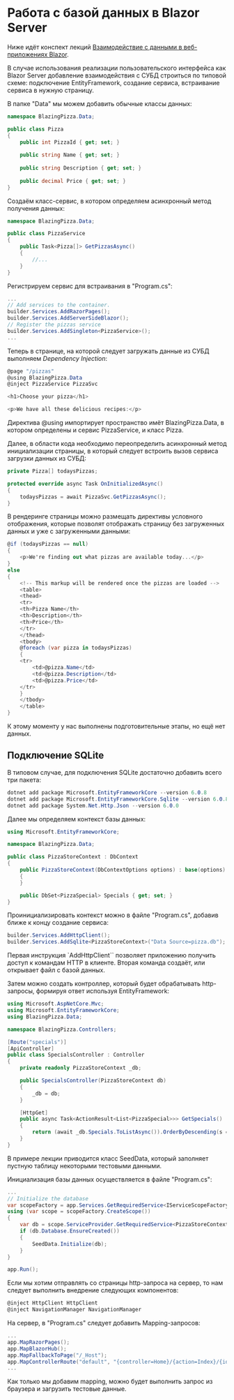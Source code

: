 # Работа с базой данных в Blazor Server

Ниже идёт конспект лекций [Взаимодействие с данными в веб-приложениях Blazor](https://learn.microsoft.com/ru-ru/training/modules/interact-with-data-blazor-web-apps/).

В случае использования реализации пользовательского интерфейса как Blazor Server добавление взаимодействия с СУБД строиться по типовой схеме: подключение EntityFramework, создание сервиса, встраивание сервиса в нужную страницу.

В папке "Data" мы можем добавить обычные классы данных:

```csharp
namespace BlazingPizza.Data;

public class Pizza
{
    public int PizzaId { get; set; }
    
    public string Name { get; set; }
    
    public string Description { get; set; }
    
    public decimal Price { get; set; }
}
```

Создаём класс-сервис, в котором определяем асинхронный метод получения данных:

```csharp
namespace BlazingPizza.Data;

public class PizzaService
{
    public Task<Pizza[]> GetPizzasAsync()
    {
        //...
    }
}
```

Регистрируем сервис для встраивания в "Program.cs":

```csharp
...
// Add services to the container.
builder.Services.AddRazorPages();
builder.Services.AddServerSideBlazor();
// Register the pizzas service
builder.Services.AddSingleton<PizzaService>();
...
```

Теперь в странице, на которой следует загружать данные из СУБД выполняем _Dependency Injection_:

```csharp
@page "/pizzas"
@using BlazingPizza.Data
@inject PizzaService PizzaSvc

<h1>Choose your pizza</h1>

<p>We have all these delicious recipes:</p>
```

Директива @using импортирует пространство имёт BlazingPizza.Data, в котором определены и сервис PizzaService, и класс Pizza.

Далее, в области кода необходимо переопределить асинхронный метод инициализации страницы, в который следует встроить вызов сервиса загрузки данных из СУБД:

```csharp
private Pizza[] todaysPizzas;

protected override async Task OnInitializedAsync()
{
    todaysPizzas = await PizzaSvc.GetPizzasAsync();
}
```

В рендеринге страницы можно размещать директивы условного отображения, которые позволят отображать страницу без загруженных данных и уже с загруженными данными:

```csharp
@if (todaysPizzas == null)
{
    <p>We're finding out what pizzas are available today...</p>
}
else
{
    <!-- This markup will be rendered once the pizzas are loaded -->
    <table>
    <thead>
    <tr>
    <th>Pizza Name</th>
    <th>Description</th>
    <th>Price</th>
    </tr>
    </thead>
    <tbody>
    @foreach (var pizza in todaysPizzas)
    {
    <tr>
        <td>@pizza.Name</td>
        <td>@pizza.Description</td>
        <td>@pizza.Price</td>
    </tr>
    }
    </tbody>
    </table>    
}
```

К этому моменту у нас выполнены подготовительные этапы, но ещё нет данных.

## Подключение SQLite

В типовом случае, для подключения SQLite достаточно добавить всего три пакета:

```csharp
dotnet add package Microsoft.EntityFrameworkCore --version 6.0.8
dotnet add package Microsoft.EntityFrameworkCore.Sqlite --version 6.0.8
dotnet add package System.Net.Http.Json --version 6.0.0
```

Далее мы определяем контекст базы данных:

```csharp
using Microsoft.EntityFrameworkCore;

namespace BlazingPizza.Data;

public class PizzaStoreContext : DbContext
{
    public PizzaStoreContext(DbContextOptions options) : base(options)
    {
    }

    public DbSet<PizzaSpecial> Specials { get; set; }
} 
```

Проинициализировать контекст можно в файле "Program.cs", добавив ближе к концу создание сервиса:

```csharp
builder.Services.AddHttpClient();
builder.Services.AddSqlite<PizzaStoreContext>("Data Source=pizza.db");
```

Первая инструкция `AddHttpClient`` позволяет приложению получить доступ к командам HTTP в клиенте. Вторая команда создаёт, или открывает файл с базой данных.

Затем можно создать контроллер, который будет обрабатывать http-запросы, формируя ответ используя EntityFramework:

```csharp
using Microsoft.AspNetCore.Mvc;
using Microsoft.EntityFrameworkCore;
using BlazingPizza.Data;

namespace BlazingPizza.Controllers;

[Route("specials")]
[ApiController]
public class SpecialsController : Controller
{
    private readonly PizzaStoreContext _db;

    public SpecialsController(PizzaStoreContext db)
    {
        _db = db;
    }

    [HttpGet]
    public async Task<ActionResult<List<PizzaSpecial>>> GetSpecials()
    {
        return (await _db.Specials.ToListAsync()).OrderByDescending(s => s.BasePrice).ToList();
    }
}
```

В примере лекции приводится класс SeedData, который заполняет пустную таблицу некоторыми тестовыми данными.

Инициализация базы данных осуществляется в файле "Program.cs":

```csharp
...
// Initialize the database
var scopeFactory = app.Services.GetRequiredService<IServiceScopeFactory>();
using (var scope = scopeFactory.CreateScope())
{
    var db = scope.ServiceProvider.GetRequiredService<PizzaStoreContext>();
    if (db.Database.EnsureCreated())
    {
        SeedData.Initialize(db);
    }
}

app.Run();
```

Если мы хотим отправлять со страницы http-запроса на сервер, то нам следует выполнить внедрение следующих компонентов:

```csharp
@inject HttpClient HttpClient
@inject NavigationManager NavigationManager
```

На сервер, в "Program.cs" следует добавить Mapping-запросов:

```csharp
...
app.MapRazorPages();
app.MapBlazorHub();
app.MapFallbackToPage("/_Host");
app.MapControllerRoute("default", "{controller=Home}/{action=Index}/{id?}");
...
```

Как только мы добавим mapping, можно будет выполнить запрос из браузера и загрузить тестовые данные.
